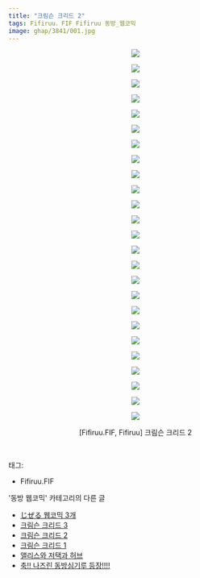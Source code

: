 ```yaml
---
title: "크림슨 크리드 2"
tags: Fifiruu．FIF Fifiruu 동방_웹코믹
image: ghap/3841/001.jpg
---
```

<div class="article">
<p style="text-align: center; clear: none; float: none;"><img src="{{ site.nasurl }}/ghap/3841/001.jpg"/></p>
<p style="text-align: center; clear: none; float: none;"><img src="{{ site.nasurl }}/ghap/3841/002.jpg"/></p>
<p style="text-align: center; clear: none; float: none;"><img src="{{ site.nasurl }}/ghap/3841/003.jpg"/></p>
<p style="text-align: center; clear: none; float: none;"><img src="{{ site.nasurl }}/ghap/3841/004.jpg"/></p>
<p style="text-align: center; clear: none; float: none;"><img src="{{ site.nasurl }}/ghap/3841/005.jpg"/></p>
<p style="text-align: center; clear: none; float: none;"><img src="{{ site.nasurl }}/ghap/3841/006.jpg"/></p>
<p style="text-align: center; clear: none; float: none;"><img src="{{ site.nasurl }}/ghap/3841/007.jpg"/></p>
<p style="text-align: center; clear: none; float: none;"><img src="{{ site.nasurl }}/ghap/3841/008.jpg"/></p>
<p style="text-align: center; clear: none; float: none;"><img src="{{ site.nasurl }}/ghap/3841/009.jpg"/></p>
<p style="text-align: center; clear: none; float: none;"><img src="{{ site.nasurl }}/ghap/3841/010.jpg"/></p>
<p style="text-align: center; clear: none; float: none;"><img src="{{ site.nasurl }}/ghap/3841/011.jpg"/></p>
<p style="text-align: center; clear: none; float: none;"><img src="{{ site.nasurl }}/ghap/3841/012.jpg"/></p>
<p style="text-align: center; clear: none; float: none;"><img src="{{ site.nasurl }}/ghap/3841/013.jpg"/></p>
<p style="text-align: center; clear: none; float: none;"><img src="{{ site.nasurl }}/ghap/3841/014.jpg"/></p>
<p style="text-align: center; clear: none; float: none;"><img src="{{ site.nasurl }}/ghap/3841/015.jpg"/></p>
<p style="text-align: center; clear: none; float: none;"><img src="{{ site.nasurl }}/ghap/3841/016.jpg"/></p>
<p style="text-align: center; clear: none; float: none;"><img src="{{ site.nasurl }}/ghap/3841/017.jpg"/></p>
<p style="text-align: center; clear: none; float: none;"><img src="{{ site.nasurl }}/ghap/3841/018.jpg"/></p>
<p style="text-align: center; clear: none; float: none;"><img src="{{ site.nasurl }}/ghap/3841/019.jpg"/></p>
<p style="text-align: center; clear: none; float: none;"><img src="{{ site.nasurl }}/ghap/3841/020.jpg"/></p>
<p style="text-align: center; clear: none; float: none;"><img src="{{ site.nasurl }}/ghap/3841/021.jpg"/></p>
<p style="text-align: center; clear: none; float: none;"><img src="{{ site.nasurl }}/ghap/3841/022.jpg"/></p>
<p style="text-align: center; clear: none; float: none;"><img src="{{ site.nasurl }}/ghap/3841/023.jpg"/></p>
<p style="text-align: center; clear: none; float: none;"><img src="{{ site.nasurl }}/ghap/3841/024.jpg"/></p>
<p style="text-align: center; clear: none; float: none;"><img src="{{ site.nasurl }}/ghap/3841/025.jpg"/></p>
<p style="text-align: center; clear: none; float: none;">[Fifiruu.FIF, Fifiruu] 크림슨 크리드 2</p>
<p><br/></p>
</div><div class="tagTrail">
<p>태그: </p>
<ul>
<li>Fifiruu.FIF</li>
</ul>
</div><div class="another">
<p>'동방 웹코믹' 카테고리의 다른 글</p>
<ul>
<li><a href="/2017-10-09-ghap_3846">じぜる 웹코믹 3개</a></li>
<li><a href="/2017-10-06-ghap_3842">크림슨 크리드 3</a></li>
<li><a href="/2017-10-06-ghap_3841">크림슨 크리드 2</a></li>
<li><a href="/2017-10-06-ghap_3840">크림슨 크리드 1</a></li>
<li><a href="/2017-10-06-ghap_3832">앨리스와 저택과 허브</a></li>
<li><a href="/2017-10-06-ghap_3831">축!! 나즈린 동방심기루 등장!!!!</a></li>
</ul>
</div><div class="cb_module cb_fluid">
<div class="cb_wrt cb_profile">
</div><!-- commentList close -->
</div>